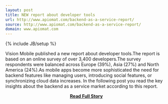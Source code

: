 ```yaml
---
layout: post
title: NEW report about developer tools
url: http://www.apiomat.com/backend-as-a-service-report/
source: http://www.apiomat.com/backend-as-a-service-report/
domain: www.apiomat.com
---
```

{% include JB/setup %}<p>Vision Mobile published a new report about developer tools.The report is based on an online survey of over 3,400 developers.The survey respondents were balanced across Europe (39%), Asia (27%) and North America (24%).As mobile apps become more sophisticated the need for backend features like managing users, introducing social features, or synchronizing cloud data increases. In the following post you read the key insights about the backend as a service market according to this report.</p>
<center><p><a href="http://www.apiomat.com/backend-as-a-service-report/" style='padding:25px; font-sze:18px; font-weight: bold;'>Read Full Story</a></p></center>

